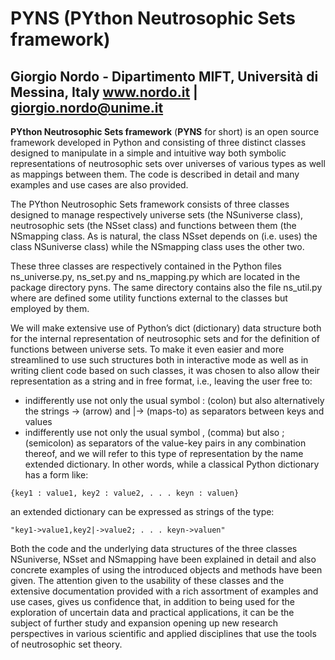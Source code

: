 # PYNS (PYthon Neutrosophic Sets framework)


Giorgio Nordo - Dipartimento MIFT, Università di Messina, Italy
www.nordo.it   |  giorgio.nordo@unime.it 
---

**PYthon Neutrosophic Sets framework** (**PYNS** for short) is an open source framework developed in Python and consisting of three
distinct classes designed to manipulate in a simple and intuitive way both symbolic representations of neutrosophic
sets over universes of various types as well as mappings between them. The code is described in detail
and many examples and use cases are also provided.

The PYthon Neutrosophic Sets framework consists of three classes designed 
to manage respectively universe sets (the NSuniverse class),
neutrosophic sets (the NSset class) and functions between them (the NSmapping class. As
is natural, the class NSset depends on (i.e. uses) the class NSuniverse class) while the
NSmapping class uses the other two.

These three classes are respectively contained in the Python files ns_universe.py,
ns_set.py and ns_mapping.py which are located in the package directory pyns. The
same directory contains also the file ns_util.py where are defined some utility functions
external to the classes but employed by them. 

We will make extensive use of Python’s dict (dictionary) data structure
both for the internal representation of neutrosophic sets and for the definition of functions
between universe sets. To make it even easier and more streamlined to use such structures
both in interactive mode as well as in writing client code based on such classes, it was chosen
to also allow their representation as a string and in free format, i.e., leaving the user free to:
-  indifferently use not only the usual symbol : (colon) but also alternatively the strings
-> (arrow) and |-> (maps-to) as separators between keys and values
- indifferently use not only the usual symbol , (comma) but also ; (semicolon) as separators
of the value-key pairs
in any combination thereof, and we will refer to this type of representation by the name
extended dictionary. In other words, while a classical Python dictionary has a form like:
```
{key1 : value1, key2 : value2, . . . keyn : valuen}
``` 
an extended dictionary can be expressed as strings of the type:
```
"key1->value1,key2|->value2; . . . keyn->valuen"
```

Both the code and the underlying data structures of the three classes NSuniverse, NSset
and NSmapping have been explained in detail and also concrete examples of using the introduced
objects and methods have been given.
The attention given to the usability of these classes and the extensive documentation provided
with a rich assortment of examples and use cases, gives us confidence that, in addition to
being used for the exploration of uncertain data and practical applications, it can be the subject
of further study and expansion opening up new research perspectives in various scientific
and applied disciplines that use the tools of neutrosophic set theory.
